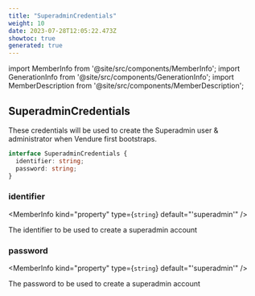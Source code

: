 ```yaml
---
title: "SuperadminCredentials"
weight: 10
date: 2023-07-28T12:05:22.473Z
showtoc: true
generated: true
---
```

<!-- This file was generated from the Vendure source. Do not modify. Instead, re-run the "docs:build" script -->
import MemberInfo from '@site/src/components/MemberInfo';
import GenerationInfo from '@site/src/components/GenerationInfo';
import MemberDescription from '@site/src/components/MemberDescription';


## SuperadminCredentials

<GenerationInfo sourceFile="packages/core/src/config/vendure-config.ts" sourceLine="771" packageName="@vendure/core" />

These credentials will be used to create the Superadmin user & administrator
when Vendure first bootstraps.

```ts title="Signature"
interface SuperadminCredentials {
  identifier: string;
  password: string;
}
```

<div className="members-wrapper">

### identifier

<MemberInfo kind="property" type={`string`} default="'superadmin'"   />

The identifier to be used to create a superadmin account
### password

<MemberInfo kind="property" type={`string`} default="'superadmin'"   />

The password to be used to create a superadmin account


</div>
